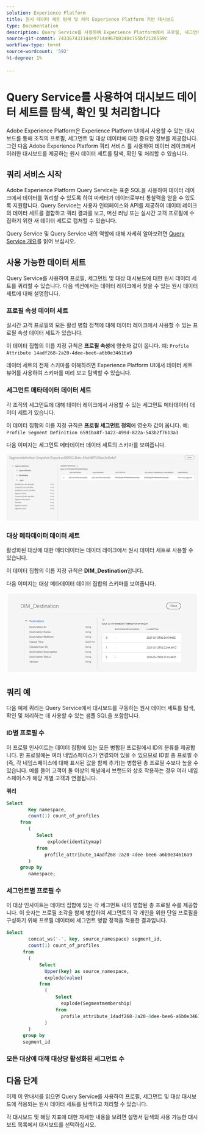 ```yaml
---
solution: Experience Platform
title: 원시 데이터 세트 탐색 및 처리 Experience Platform 기반 대시보드
type: Documentation
description: Query Service를 사용하여 Experience Platform에서 프로필, 세그먼트 및 대상 대시보드에 적용되는 원시 데이터 세트를 탐색하고 처리하는 방법을 알아봅니다.
source-git-commit: 743367431144e9714a967b0340c755bf2120559c
workflow-type: tm+mt
source-wordcount: '592'
ht-degree: 1%

---
```



# Query Service를 사용하여 대시보드 데이터 세트를 탐색, 확인 및 처리합니다

Adobe Experience Platform은 Experience Platform UI에서 사용할 수 있는 대시보드를 통해 조직의 프로필, 세그먼트 및 대상 데이터에 대한 중요한 정보를 제공합니다. 그런 다음 Adobe Experience Platform 쿼리 서비스 를 사용하여 데이터 레이크에서 이러한 대시보드를 제공하는 원시 데이터 세트를 탐색, 확인 및 처리할 수 있습니다.

## 쿼리 서비스 시작

Adobe Experience Platform Query Service는 표준 SQL을 사용하여 데이터 레이크에서 데이터를 쿼리할 수 있도록 하여 마케터가 데이터로부터 통찰력을 얻을 수 있도록 지원합니다. Query Service는 사용자 인터페이스와 API를 제공하여 데이터 레이크의 데이터 세트를 결합하고 쿼리 결과를 보고, 머신 러닝 또는 실시간 고객 프로필에 수집하기 위한 새 데이터 세트로 캡처할 수 있습니다.

Query Service 및 Query Service 내의 역할에 대해 자세히 알아보려면 [Query Service 개요](../query-service/home.md)를 읽어 보십시오.

## 사용 가능한 데이터 세트

Query Service를 사용하여 프로필, 세그먼트 및 대상 대시보드에 대한 원시 데이터 세트를 쿼리할 수 있습니다. 다음 섹션에서는 데이터 레이크에서 찾을 수 있는 원시 데이터 세트에 대해 설명합니다.

### 프로필 속성 데이터 세트

실시간 고객 프로필의 모든 활성 병합 정책에 대해 데이터 레이크에서 사용할 수 있는 프로필 속성 데이터 세트가 있습니다.

이 데이터 집합의 이름 지정 규칙은 **프로필 속성**&#x200B;에 영숫자 값이 옵니다. 예: `Profile Attribute 14adf268-2a20-4dee-bee6-a6b0e34616a9`

데이터 세트의 전체 스키마를 이해하려면 Experience Platform UI에서 데이터 세트 뷰어를 사용하여 스키마를 미리 보고 탐색할 수 있습니다.

### 세그먼트 메타데이터 데이터 세트

각 조직의 세그먼트에 대해 데이터 레이크에서 사용할 수 있는 세그먼트 메타데이터 데이터 세트가 있습니다.

이 데이터 집합의 이름 지정 규칙은 **프로필 세그먼트 정의**&#x200B;에 영숫자 값이 옵니다. 예: `Profile Segment Definition 6591ba8f-1422-499d-822a-543b2f7613a3`

다음 이미지는 세그먼트 메타데이터 데이터 세트의 스키마를 보여줍니다.

![](images/query/segment-metadata.png)

### 대상 메타데이터 데이터 세트

활성화된 대상에 대한 메타데이터는 데이터 레이크에서 원시 데이터 세트로 사용할 수 있습니다.

이 데이터 집합의 이름 지정 규칙은 **DIM_Destination**&#x200B;입니다.

다음 이미지는 대상 메타데이터 데이터 집합의 스키마를 보여줍니다.

![](images/query/destinations-metadata.png)

## 쿼리 예

다음 예제 쿼리는 Query Service에서 대시보드를 구동하는 원시 데이터 세트를 탐색, 확인 및 처리하는 데 사용할 수 있는 샘플 SQL을 포함합니다.

### ID별 프로필 수

이 프로필 인사이트는 데이터 집합에 있는 모든 병합된 프로필에서 ID의 분류를 제공합니다. 한 프로필에는 여러 네임스페이스가 연결되어 있을 수 있으므로 ID별 총 프로필 수(즉, 각 네임스페이스에 대해 표시된 값을 함께 추가)는 병합된 총 프로필 수보다 높을 수 있습니다. 예를 들어 고객이 둘 이상의 채널에서 브랜드와 상호 작용하는 경우 여러 네임스페이스가 해당 개별 고객과 연결됩니다.

**쿼리**

```sql
Select
        Key namespace,
        count(1) count_of_profiles
     from
        (
           Select
               explode(identitymap)
           from
              profile_attribute_14adf268-2a20-4dee-bee6-a6b0e34616a9
        )
     group by
        namespace;
```

### 세그먼트별 프로필 수

이 대상 인사이트는 데이터 집합에 있는 각 세그먼트 내의 병합된 총 프로필 수를 제공합니다. 이 숫자는 프로필 조각을 함께 병합하여 세그먼트의 각 개인을 위한 단일 프로필을 구성하기 위해 프로필 데이터에 세그먼트 병합 정책을 적용한 결과입니다.

```sql
Select          
        concat_ws('-', key, source_namespace) segment_id,
        count(1) count_of_profiles
      from
        (
            Select
              Upper(key) as source_namespace,
              explode(value)
            from
              (
                  Select
                    explode(Segmentmembership)
                  from
                    profile_attribute_14adf268-2a20-4dee-bee6-a6b0e34616a9
              )
        )
      group by
      segment_id
```

### 모든 대상에 대해 대상당 활성화된 세그먼트 수

## 다음 단계

이제 이 안내서를 읽으면 Query Service를 사용하여 프로필, 세그먼트 및 대상 대시보드에 적용되는 원시 데이터 세트를 탐색하고 처리할 수 있습니다.

각 대시보드 및 해당 지표에 대한 자세한 내용을 보려면 설명서 탐색의 사용 가능한 대시보드 목록에서 대시보드를 선택하십시오.
